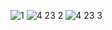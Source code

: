 ![1](https://cloud.githubusercontent.com/assets/17029783/14393501/2fbe011e-fd7c-11e5-9d56-5e8ed821b42b.jpg)
![4 23 2](https://cloud.githubusercontent.com/assets/17029783/14393503/304728ea-fd7c-11e5-86a6-022f03ff0057.jpg)
![4 23 3](https://cloud.githubusercontent.com/assets/17029783/14393502/303f3f5e-fd7c-11e5-806f-01336d8e0545.jpg)
